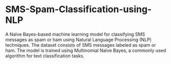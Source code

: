 # SMS-Spam-Classification-using-NLP
A Naïve Bayes-based machine learning model for classifying SMS messages as spam or ham using Natural Language Processing (NLP) techniques. The dataset consists of SMS messages labeled as spam or ham. The model is trained using Multinomial Naïve Bayes, a commonly used algorithm for text classification tasks.
